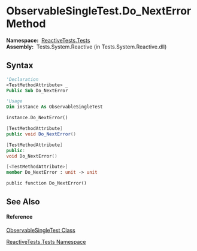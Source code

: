 # ObservableSingleTest.Do\_NextError Method

**Namespace:**  [ReactiveTests.Tests](ReactiveTests.Tests\ReactiveTests.Tests.md)  
**Assembly:**  Tests.System.Reactive (in Tests.System.Reactive.dll)

## Syntax

```vb
'Declaration
<TestMethodAttribute> _
Public Sub Do_NextError
```

```vb
'Usage
Dim instance As ObservableSingleTest

instance.Do_NextError()
```

```csharp
[TestMethodAttribute]
public void Do_NextError()
```

```c++
[TestMethodAttribute]
public:
void Do_NextError()
```

```fsharp
[<TestMethodAttribute>]
member Do_NextError : unit -> unit 
```

```jscript
public function Do_NextError()
```

## See Also

#### Reference

[ObservableSingleTest Class](ObservableSingleTest\ObservableSingleTest.md)

[ReactiveTests.Tests Namespace](ReactiveTests.Tests\ReactiveTests.Tests.md)




